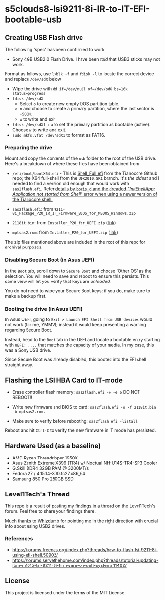 # s5clouds8-lsi9211-8i-IR-to-IT-EFI-bootable-usb

## Creating USB Flash drive

The following 'spec' has been confirmed to work

- Sony 4GB USB2.0 Flash Drive.  I have been _told_ that USB3 sticks may not work.

Format as follows, use `lsblk -f` and `fdisk -l` to locate the correct device and replace `/dev/sdX` below

- Wipe the drive with `dd if=/dev/null of=/dev/sdX bs=16k status=progress`
- `fdisk /dev/sdX`
  - Select `o` to create new empty DOS partition table.
  - `n` and choose to create a primary partition, where the last sector is `+500M`.
  - `w` to write and exit
- `fdisk /dev/sdX1` + `a` to set the primary partition as bootable (active). Choose `w` to write and exit.
- `sudo mkfs.vfat /dev/sdX1` to format as FAT16.

### Preparing the drive

Mount and copy the contents of the `usb` folder to the root of the USB drive.  Here's a breakdown of where these files have been obtained from 

- `/efi/boot/bootX64.efi` - This is [Shell_Full.efi](https://github.com/tianocore/edk2/blob/UDK2010.SR1/EdkShellBinPkg/FullShell/X64/Shell_Full.efi) from the Tianocore Github repo; the X64 full-shell from the `UDK2010.SR1` branch.  It's _the oldest_ and I needed to find a version old enough that would work with `sas2flash.efi`.  Refer [details by `boris_d` and the dreaded _"InitShellApp: Application not started from Shell"_ error when using a newer version of the Tianocore shell.](https://forums.freenas.org/index.php?threads/how-to-flash-lsi-9211-8i-using-efi-shell.50902/)

- `sas2flash.efi`: from `9211-8i_Package_P20_IR_IT_Firmware_BIOS_for_MSDOS_Windows.zip` 
- `2118it.bin`: from `Installer_P20_for_UEFI.zip` ([link](https://docs.broadcom.com/docs/12350820))
- `mptsas2.rom`: from `Installer_P20_for_UEFI.zip` ([link](https://docs.broadcom.com/docs/12350530))

The zip files mentioned above are included in the root of this repo for archival purposes.

### Disabling Secure Boot (in Asus UEFI)

In the `Boot` tab, scroll down to `Secure Boot` and choose 'Other OS' as the selection.  You will need to save and reboot to ensure this persists.  This same view will let you verify that keys are _unloaded_.

You do not need to wipe your Secure Boot keys; if you do, make sure to make a backup first.

### Booting the drive (in Asus UEFI)

In Asus UEFI,  going to `Exit > Launch EFI Shell from USB devices` would not work (for me, YMMV); instead it would keep presenting a warning regarding Secure Boot.

Instead, head to the `Boot` tab in the UEFI and locate a bootable entry starting with `UEFI: ....` that matches the capacity of your media.  In my case, this was a Sony USB drive.

Since Secure Boot was already disabled, this booted into the EFI shell straight away.

## Flashing the LSI HBA Card to IT-mode

- Erase controller flash memory: `sas2flash.efi -o -e 6` DO NOT REBOOT!!

- Write new firmware and BIOS to card: `sas2flash.efi -o -f 2118it.bin -b mptsas2.rom.`
- Make sure to verify before rebooting: `sas2flash.efi -listall`

Reboot and hit `Ctrl-C` to verify the new firmware in IT mode has persisted.

## Hardware Used (as a baseline)

- AMD Ryzen Threadripper 1950X
- Asus Zenith Extreme X399 (TR4) w/ Noctual NH-U14S-TR4-SP3 Cooler
- G.Skill DDR4 32GB RAM @ 3200MT/s
- Fedora 27 / 4.15.14-300.fc27.x86_64
- Samsung 850 Pro 250GB SSD


## Level1Tech's Thread

This repo is a result of [posting my findings in a thread](https://forum.level1techs.com/t/asus-uefi-friendly-efi-usb-no-luck-flashing-lsi9211-8i-hba-from-ir-to-it/126344/6) on the Level1Tech's forum.  Feel free to share your findings there.

Much thanks to [Whizdumb](https://forum.level1techs.com/u/Whizdumb) for pointing me in the right direction with crucial info about using USB2 drives.

### References

- https://forums.freenas.org/index.php?threads/how-to-flash-lsi-9211-8i-using-efi-shell.50902/
- https://forums.servethehome.com/index.php?threads/tutorial-updating-ibm-m1015-lsi-9211-8i-firmware-on-uefi-systems.11462/

## License

This project is licensed under the terms of the MIT License.